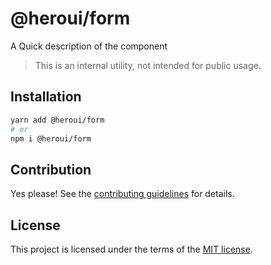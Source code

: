 # @heroui/form

A Quick description of the component

> This is an internal utility, not intended for public usage.

## Installation

```sh
yarn add @heroui/form
# or
npm i @heroui/form
```

## Contribution

Yes please! See the
[contributing guidelines](https://github.com/nextui-org/nextui/blob/master/CONTRIBUTING.md)
for details.

## License

This project is licensed under the terms of the
[MIT license](https://github.com/nextui-org/nextui/blob/master/LICENSE).
